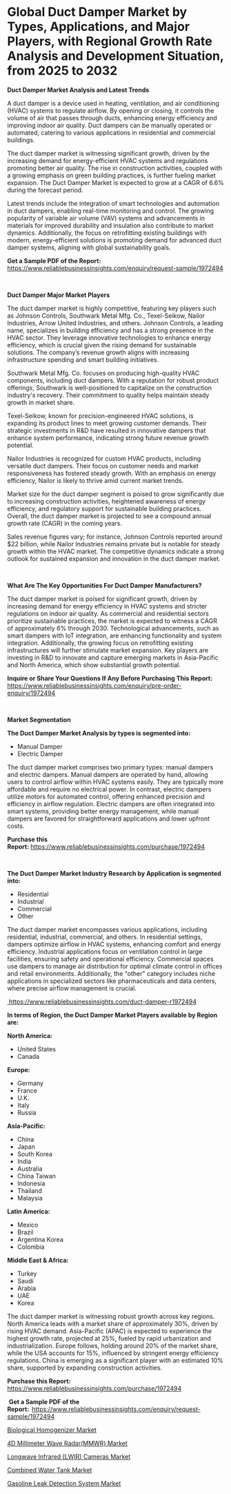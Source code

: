 <p><h1>Global Duct Damper Market by Types, Applications, and Major Players, with Regional Growth Rate Analysis and Development Situation, from 2025 to 2032</h1></p><p><strong>Duct Damper Market Analysis and Latest Trends</strong></p>
<p><p>A duct damper is a device used in heating, ventilation, and air conditioning (HVAC) systems to regulate airflow. By opening or closing, it controls the volume of air that passes through ducts, enhancing energy efficiency and improving indoor air quality. Duct dampers can be manually operated or automated, catering to various applications in residential and commercial buildings.</p><p>The duct damper market is witnessing significant growth, driven by the increasing demand for energy-efficient HVAC systems and regulations promoting better air quality. The rise in construction activities, coupled with a growing emphasis on green building practices, is further fueling market expansion. The Duct Damper Market is expected to grow at a CAGR of 6.6% during the forecast period. </p><p>Latest trends include the integration of smart technologies and automation in duct dampers, enabling real-time monitoring and control. The growing popularity of variable air volume (VAV) systems and advancements in materials for improved durability and insulation also contribute to market dynamics. Additionally, the focus on retrofitting existing buildings with modern, energy-efficient solutions is promoting demand for advanced duct damper systems, aligning with global sustainability goals.</p></p>
<p><strong>Get a Sample PDF of the Report:&nbsp;</strong> <a href="https://www.reliablebusinessinsights.com/enquiry/request-sample/1972494?utm_campaign=1873&utm_medium=2&utm_source=Github&utm_content=ia&utm_term=02032025&utm_id=duct-damper">https://www.reliablebusinessinsights.com/enquiry/request-sample/1972494</a></p>
<p>&nbsp;</p>
<p><strong>Duct Damper Major Market Players</strong></p>
<p><p>The duct damper market is highly competitive, featuring key players such as Johnson Controls, Southwark Metal Mfg. Co., Texel-Seikow, Nailor Industries, Arrow United Industries, and others. Johnson Controls, a leading name, specializes in building efficiency and has a strong presence in the HVAC sector. They leverage innovative technologies to enhance energy efficiency, which is crucial given the rising demand for sustainable solutions. The company’s revenue growth aligns with increasing infrastructure spending and smart building initiatives.</p><p>Southwark Metal Mfg. Co. focuses on producing high-quality HVAC components, including duct dampers. With a reputation for robust product offerings, Southwark is well-positioned to capitalize on the construction industry's recovery. Their commitment to quality helps maintain steady growth in market share.</p><p>Texel-Seikow, known for precision-engineered HVAC solutions, is expanding its product lines to meet growing customer demands. Their strategic investments in R&D have resulted in innovative dampers that enhance system performance, indicating strong future revenue growth potential.</p><p>Nailor Industries is recognized for custom HVAC products, including versatile duct dampers. Their focus on customer needs and market responsiveness has fostered steady growth. With an emphasis on energy efficiency, Nailor is likely to thrive amid current market trends.</p><p>Market size for the duct damper segment is poised to grow significantly due to increasing construction activities, heightened awareness of energy efficiency, and regulatory support for sustainable building practices. Overall, the duct damper market is projected to see a compound annual growth rate (CAGR) in the coming years.</p><p>Sales revenue figures vary; for instance, Johnson Controls reported around $22 billion, while Nailor Industries remains private but is notable for steady growth within the HVAC market. The competitive dynamics indicate a strong outlook for sustained expansion and innovation in the duct damper market.</p></p>
<p>&nbsp;</p>
<p><strong>What Are The Key Opportunities For Duct Damper Manufacturers?</strong></p>
<p><p>The duct damper market is poised for significant growth, driven by increasing demand for energy efficiency in HVAC systems and stricter regulations on indoor air quality. As commercial and residential sectors prioritize sustainable practices, the market is expected to witness a CAGR of approximately 6% through 2030. Technological advancements, such as smart dampers with IoT integration, are enhancing functionality and system integration. Additionally, the growing focus on retrofitting existing infrastructures will further stimulate market expansion. Key players are investing in R&D to innovate and capture emerging markets in Asia-Pacific and North America, which show substantial growth potential.</p></p>
<p><strong>Inquire or Share Your Questions If Any Before Purchasing This Report:</strong> <a href="https://www.reliablebusinessinsights.com/enquiry/pre-order-enquiry/1972494?utm_campaign=1873&utm_medium=2&utm_source=Github&utm_content=ia&utm_term=02032025&utm_id=duct-damper">https://www.reliablebusinessinsights.com/enquiry/pre-order-enquiry/1972494</a></p>
<p>&nbsp;</p>
<p><strong>Market Segmentation</strong></p>
<p><strong>The Duct Damper Market Analysis by types is segmented into:</strong></p>
<p><ul><li>Manual Damper</li><li>Electric Damper</li></ul></p>
<p><p>The duct damper market comprises two primary types: manual dampers and electric dampers. Manual dampers are operated by hand, allowing users to control airflow within HVAC systems easily. They are typically more affordable and require no electrical power. In contrast, electric dampers utilize motors for automated control, offering enhanced precision and efficiency in airflow regulation. Electric dampers are often integrated into smart systems, providing better energy management, while manual dampers are favored for straightforward applications and lower upfront costs.</p></p>
<p><strong>Purchase this Report:&nbsp;</strong><a href="https://www.reliablebusinessinsights.com/purchase/1972494?utm_campaign=1873&utm_medium=2&utm_source=Github&utm_content=ia&utm_term=02032025&utm_id=duct-damper">https://www.reliablebusinessinsights.com/purchase/1972494</a></p>
<p>&nbsp;</p>
<p><strong>The Duct Damper Market Industry Research by Application is segmented into:</strong></p>
<p><ul><li>Residential</li><li>Industrial</li><li>Commercial</li><li>Other</li></ul></p>
<p><p>The duct damper market encompasses various applications, including residential, industrial, commercial, and others. In residential settings, dampers optimize airflow in HVAC systems, enhancing comfort and energy efficiency. Industrial applications focus on ventilation control in large facilities, ensuring safety and operational efficiency. Commercial spaces use dampers to manage air distribution for optimal climate control in offices and retail environments. Additionally, the "other" category includes niche applications in specialized sectors like pharmaceuticals and data centers, where precise airflow management is crucial.</p></p>
<p><a href="https://www.reliablebusinessinsights.com/duct-damper-r1972494?utm_campaign=1873&utm_medium=2&utm_source=Github&utm_content=ia&utm_term=02032025&utm_id=duct-damper">&nbsp;https://www.reliablebusinessinsights.com/duct-damper-r1972494</a></p>
<p><strong>In terms of Region, the Duct Damper Market Players available by Region are:</strong></p>
<p>
    <p> <strong> North America: </strong>
        <ul>
            <li>United States</li>
            <li>Canada</li>
        </ul>
        </p> 
    <p> <strong> Europe: </strong>
        <ul>
            <li>Germany</li>
            <li>France</li>
            <li>U.K.</li>
            <li>Italy</li>
            <li>Russia</li>
        </ul>
        </p> 
    <p> <strong> Asia-Pacific: </strong>
        <ul>
            <li>China</li>
            <li>Japan</li>
            <li>South Korea</li>
            <li>India</li>
            <li>Australia</li>
            <li>China Taiwan</li>
            <li>Indonesia</li>
            <li>Thailand</li>
            <li>Malaysia</li>
        </ul>
        </p> 
    <p> <strong> Latin America: </strong>
        <ul>
            <li>Mexico</li>
            <li>Brazil</li>
            <li>Argentina Korea</li>
            <li>Colombia</li>
        </ul>
        </p> 
    <p> <strong> Middle East & Africa: </strong>
        <ul>
            <li>Turkey</li>
            <li>Saudi</li>
            <li>Arabia</li>
            <li>UAE</li>
            <li>Korea</li>
        </ul>
    </p>
    </p>
<p><p>The duct damper market is witnessing robust growth across key regions. North America leads with a market share of approximately 30%, driven by rising HVAC demand. Asia-Pacific (APAC) is expected to experience the highest growth rate, projected at 25%, fueled by rapid urbanization and industrialization. Europe follows, holding around 20% of the market share, while the USA accounts for 15%, influenced by stringent energy efficiency regulations. China is emerging as a significant player with an estimated 10% share, supported by expanding construction activities.</p></p>
<p><strong>Purchase this Report: </strong><a href="https://www.reliablebusinessinsights.com/purchase/1972494?utm_campaign=1873&utm_medium=2&utm_source=Github&utm_content=ia&utm_term=02032025&utm_id=duct-damper">https://www.reliablebusinessinsights.com/purchase/1972494</a></p>
<p>&nbsp;<strong>Get a Sample PDF of the Report:&nbsp;&nbsp;</strong><a href="https://www.reliablebusinessinsights.com/enquiry/request-sample/1972494?utm_campaign=1873&utm_medium=2&utm_source=Github&utm_content=ia&utm_term=02032025&utm_id=duct-damper">https://www.reliablebusinessinsights.com/enquiry/request-sample/1972494</a></p>
<p><strong></strong></p>
<p><p><a href="https://github.com/lamlebienz7j/Market-Research-Report-List-1/blob/main/biological-homogenizer-market.md?utm_campaign=1873&utm_medium=2&utm_source=Github&utm_content=ia&utm_term=02032025&utm_id=duct-damper">Biological Homogenizer Market</a></p><p><a href="https://github.com/styeslobann2/Market-Research-Report-List-1/blob/main/4d-millimeter-wave-radarmmwr-market.md?utm_campaign=1873&utm_medium=2&utm_source=Github&utm_content=ia&utm_term=02032025&utm_id=duct-damper">4D Millimeter Wave Radar(MMWR) Market</a></p><p><a href="https://github.com/popoialraih3/Market-Research-Report-List-1/blob/main/longwave-infrared-lwir-cameras-market.md?utm_campaign=1873&utm_medium=2&utm_source=Github&utm_content=ia&utm_term=02032025&utm_id=duct-damper">Longwave Infrared (LWIR) Cameras Market</a></p><p><a href="https://github.com/haajipauget/Market-Research-Report-List-1/blob/main/combined-water-tank-market.md?utm_campaign=1873&utm_medium=2&utm_source=Github&utm_content=ia&utm_term=02032025&utm_id=duct-damper">Combined Water Tank Market</a></p><p><a href="https://github.com/sanokdagada01/Market-Research-Report-List-1/blob/main/gasoline-leak-detection-system-market.md?utm_campaign=1873&utm_medium=2&utm_source=Github&utm_content=ia&utm_term=02032025&utm_id=duct-damper">Gasoline Leak Detection System Market</a></p></p>